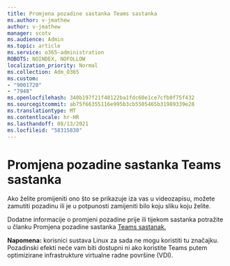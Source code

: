 ```yaml
---
title: Promjena pozadine sastanka Teams sastanka
ms.author: v-jmathew
author: v-jmathew
manager: scotv
ms.audience: Admin
ms.topic: article
ms.service: o365-administration
ROBOTS: NOINDEX, NOFOLLOW
localization_priority: Normal
ms.collection: Adm_O365
ms.custom:
- "9001720"
- "7948"
ms.openlocfilehash: 340b197f21f48122ba1fdc60e1ce7cfb0f75f432
ms.sourcegitcommit: ab75f66355116e995b3cb5505465b31989339e28
ms.translationtype: MT
ms.contentlocale: hr-HR
ms.lasthandoff: 08/13/2021
ms.locfileid: "58315830"
---
```

# <a name="change-your-background-for-a-teams-meeting"></a>Promjena pozadine sastanka Teams sastanka

Ako želite promijeniti ono što se prikazuje iza vas u videozapisu, možete zamutiti pozadinu ili je u potpunosti zamijeniti bilo koju sliku koju želite.

Dodatne informacije o promjeni pozadine prije ili tijekom sastanka potražite u članku Promjena pozadine sastanka [Teams sastanak.](https://support.microsoft.com/office/change-your-background-for-a-teams-meeting-f77a2381-443a-499d-825e-509a140f4780)

**Napomena:** korisnici sustava Linux za sada ne mogu koristiti tu značajku. Pozadinski efekti neće vam biti dostupni ni ako koristite Teams putem optimizirane infrastrukture virtualne radne površine (VDI).
